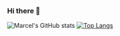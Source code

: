### Hi there 👋

![Marcel's GitHub stats](https://github-readme-stats.vercel.app/api?username=JostesMarcel&show_icons=true&theme=cobalt) [![Top Langs](https://github-readme-stats.vercel.app/api/top-langs/?username=JostesMarcel&layout=compact)](https://github.com/JostesMarcel/github-readme-stats)




<!--
**JostesMarcel/JostesMarcel** is a ✨ _special_ ✨ repository because its `README.md` (this file) appears on your GitHub profile.

Here are some ideas to get you started:

- 🔭 I’m currently working on ...
- 🌱 I’m currently learning ...
- 👯 I’m looking to collaborate on ...
- 🤔 I’m looking for help with ...
- 💬 Ask me about ...
- 📫 How to reach me: ...
- 😄 Pronouns: ...
- ⚡ Fun fact: ...
-->

